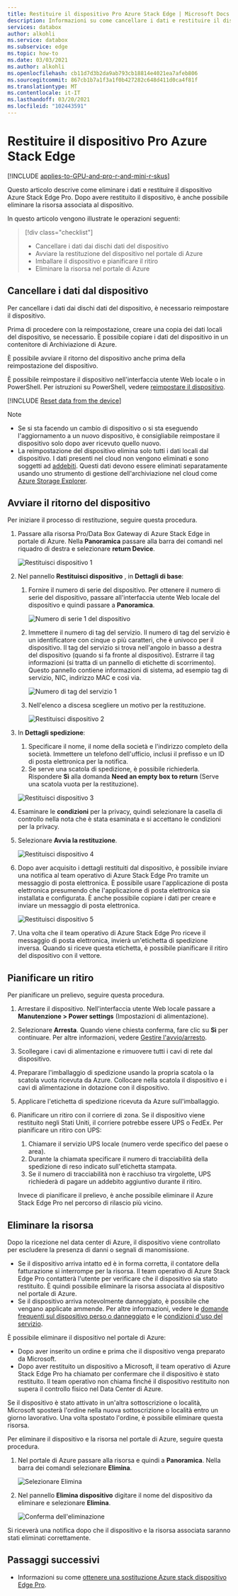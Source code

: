 ```yaml
---
title: Restituire il dispositivo Pro Azure Stack Edge | Microsoft Docs
description: Informazioni su come cancellare i dati e restituire il dispositivo Azure Stack Edge Pro, quindi eliminare la risorsa associata al dispositivo.
services: databox
author: alkohli
ms.service: databox
ms.subservice: edge
ms.topic: how-to
ms.date: 03/03/2021
ms.author: alkohli
ms.openlocfilehash: cb11d7d3b2da9ab793cb18814e4021ea7afeb806
ms.sourcegitcommit: 867cb1b7a1f3a1f0b427282c648d411d0ca4f81f
ms.translationtype: MT
ms.contentlocale: it-IT
ms.lasthandoff: 03/20/2021
ms.locfileid: "102443591"
---
```

# <a name="return-your-azure-stack-edge-pro-device"></a>Restituire il dispositivo Pro Azure Stack Edge

[!INCLUDE [applies-to-GPU-and-pro-r-and-mini-r-skus](../../includes/azure-stack-edge-applies-to-gpu-pro-r-mini-r-sku.md)]

Questo articolo descrive come eliminare i dati e restituire il dispositivo Azure Stack Edge Pro. Dopo avere restituito il dispositivo, è anche possibile eliminare la risorsa associata al dispositivo.

In questo articolo vengono illustrate le operazioni seguenti:

> [!div class="checklist"]
>
> * Cancellare i dati dai dischi dati del dispositivo
> * Avviare la restituzione del dispositivo nel portale di Azure
> * Imballare il dispositivo e pianificare il ritiro
> * Eliminare la risorsa nel portale di Azure

## <a name="erase-data-from-the-device"></a>Cancellare i dati dal dispositivo

Per cancellare i dati dai dischi dati del dispositivo, è necessario reimpostare il dispositivo.

Prima di procedere con la reimpostazione, creare una copia dei dati locali del dispositivo, se necessario. È possibile copiare i dati del dispositivo in un contenitore di Archiviazione di Azure. 

È possibile avviare il ritorno del dispositivo anche prima della reimpostazione del dispositivo.

È possibile reimpostare il dispositivo nell'interfaccia utente Web locale o in PowerShell. Per istruzioni su PowerShell, vedere [reimpostare il dispositivo](./azure-stack-edge-connect-powershell-interface.md#reset-your-device).

[!INCLUDE [Reset data from the device](../../includes/azure-stack-edge-device-reset.md)]

> [!NOTE]
> - Se si sta facendo un cambio di dispositivo o si sta eseguendo l'aggiornamento a un nuovo dispositivo, è consigliabile reimpostare il dispositivo solo dopo aver ricevuto quello nuovo.
> - La reimpostazione del dispositivo elimina solo tutti i dati locali dal dispositivo. I dati presenti nel cloud non vengono eliminati e sono soggetti ad [addebiti](https://azure.microsoft.com/pricing/details/storage/). Questi dati devono essere eliminati separatamente usando uno strumento di gestione dell'archiviazione nel cloud come [Azure Storage Explorer](https://azure.microsoft.com/features/storage-explorer/).

## <a name="initiate-device-return"></a>Avviare il ritorno del dispositivo

Per iniziare il processo di restituzione, seguire questa procedura.

1. Passare alla risorsa Pro/Data Box Gateway di Azure Stack Edge in portale di Azure. Nella **Panoramica** passare alla barra dei comandi nel riquadro di destra e selezionare **return Device**. 

    ![Restituisci dispositivo 1](media/azure-stack-edge-return-device/return-device-1.png)  

2. Nel pannello **Restituisci dispositivo** , in **Dettagli di base**:

    1. Fornire il numero di serie del dispositivo. Per ottenere il numero di serie del dispositivo, passare all'interfaccia utente Web locale del dispositivo e quindi passare a **Panoramica**.  
    
       ![Numero di serie 1 del dispositivo](media/azure-stack-edge-return-device/device-serial-number-1.png) 

    2. Immettere il numero di tag del servizio. Il numero di tag del servizio è un identificatore con cinque o più caratteri, che è univoco per il dispositivo. Il tag del servizio si trova nell'angolo in basso a destra del dispositivo (quando si fa fronte al dispositivo). Estrarre il tag informazioni (si tratta di un pannello di etichette di scorrimento). Questo pannello contiene informazioni di sistema, ad esempio tag di servizio, NIC, indirizzo MAC e così via. 
    
       ![Numero di tag del servizio 1](media/azure-stack-edge-return-device/service-tag-number-1.png)

    3. Nell'elenco a discesa scegliere un motivo per la restituzione.

       ![Restituisci dispositivo 2](media/azure-stack-edge-return-device/return-device-2.png) 

3. In **Dettagli spedizione**:

    1. Specificare il nome, il nome della società e l'indirizzo completo della società. Immettere un telefono dell'ufficio, inclusi il prefisso e un ID di posta elettronica per la notifica.
    2. Se serve una scatola di spedizione, è possibile richiederla. Rispondere **Sì** alla domanda **Need an empty box to return** (Serve una scatola vuota per la restituzione).

    ![Restituisci dispositivo 3](media/azure-stack-edge-return-device/return-device-3.png)

4. Esaminare le **condizioni** per la privacy, quindi selezionare la casella di controllo nella nota che è stata esaminata e si accettano le condizioni per la privacy.

5. Selezionare **Avvia la restituzione**.

    ![Restituisci dispositivo 4](media/azure-stack-edge-return-device/return-device-4.png) 

6. Dopo aver acquisito i dettagli restituiti dal dispositivo, è possibile inviare una notifica al team operativo di Azure Stack Edge Pro tramite un messaggio di posta elettronica. È possibile usare l'applicazione di posta elettronica presumendo che l'applicazione di posta elettronica sia installata e configurata. È anche possibile copiare i dati per creare e inviare un messaggio di posta elettronica.

    ![Restituisci dispositivo 5](media/azure-stack-edge-return-device/return-device-5.png) 

7. Una volta che il team operativo di Azure Stack Edge Pro riceve il messaggio di posta elettronica, invierà un'etichetta di spedizione inversa. Quando si riceve questa etichetta, è possibile pianificare il ritiro del dispositivo con il vettore. 

## <a name="schedule-a-pickup"></a>Pianificare un ritiro

Per pianificare un prelievo, seguire questa procedura.

1. Arrestare il dispositivo. Nell'interfaccia utente Web locale passare a **Manutenzione > Power settings** (Impostazioni di alimentazione).
2. Selezionare **Arresta**. Quando viene chiesta conferma, fare clic su **Sì** per continuare. Per altre informazioni, vedere [Gestire l'avvio/arresto](../databox-gateway/data-box-gateway-manage-access-power-connectivity-mode.md#manage-power).
3. Scollegare i cavi di alimentazione e rimuovere tutti i cavi di rete dal dispositivo.
4. Preparare l'imballaggio di spedizione usando la propria scatola o la scatola vuota ricevuta da Azure. Collocare nella scatola il dispositivo e i cavi di alimentazione in dotazione con il dispositivo.
5. Applicare l'etichetta di spedizione ricevuta da Azure sull'imballaggio.
6. Pianificare un ritiro con il corriere di zona. Se il dispositivo viene restituito negli Stati Uniti, il corriere potrebbe essere UPS o FedEx. Per pianificare un ritiro con UPS:

    1. Chiamare il servizio UPS locale (numero verde specifico del paese o area).
    2. Durante la chiamata specificare il numero di tracciabilità della spedizione di reso indicato sull'etichetta stampata.
    3. Se il numero di tracciabilità non è racchiuso tra virgolette, UPS richiederà di pagare un addebito aggiuntivo durante il ritiro.

    Invece di pianificare il prelievo, è anche possibile eliminare il Azure Stack Edge Pro nel percorso di rilascio più vicino.

## <a name="delete-the-resource"></a>Eliminare la risorsa

Dopo la ricezione nel data center di Azure, il dispositivo viene controllato per escludere la presenza di danni o segnali di manomissione.

- Se il dispositivo arriva intatto ed è in forma corretta, il contatore della fatturazione si interrompe per la risorsa. Il team operativo di Azure Stack Edge Pro contatterà l'utente per verificare che il dispositivo sia stato restituito. È quindi possibile eliminare la risorsa associata al dispositivo nel portale di Azure.
- Se il dispositivo arriva notevolmente danneggiato, è possibile che vengano applicate ammende. Per altre informazioni, vedere le [domande frequenti sul dispositivo perso o danneggiato](https://azure.microsoft.com/pricing/details/databox/edge/) e le [condizioni d'uso del servizio](https://www.microsoft.com/licensing/product-licensing/products).  


È possibile eliminare il dispositivo nel portale di Azure:

- Dopo aver inserito un ordine e prima che il dispositivo venga preparato da Microsoft.
- Dopo aver restituito un dispositivo a Microsoft, il team operativo di Azure Stack Edge Pro ha chiamato per confermare che il dispositivo è stato restituito. Il team operativo non chiama finché il dispositivo restituito non supera il controllo fisico nel Data Center di Azure.

Se il dispositivo è stato attivato in un'altra sottoscrizione o località, Microsoft sposterà l'ordine nella nuova sottoscrizione o località entro un giorno lavorativo. Una volta spostato l'ordine, è possibile eliminare questa risorsa.


Per eliminare il dispositivo e la risorsa nel portale di Azure, seguire questa procedura.

1. Nel portale di Azure passare alla risorsa e quindi a **Panoramica**. Nella barra dei comandi selezionare **Elimina**.

    ![Selezionare Elimina](media/azure-stack-edge-return-device/delete-resource-1.png)

2. Nel pannello **Elimina dispositivo** digitare il nome del dispositivo da eliminare e selezionare **Elimina**.

    ![Conferma dell'eliminazione](media/azure-stack-edge-return-device/delete-resource-2.png)

Si riceverà una notifica dopo che il dispositivo e la risorsa associata saranno stati eliminati correttamente.


## <a name="next-steps"></a>Passaggi successivi

- Informazioni su come [ottenere una sostituzione Azure stack dispositivo Edge Pro](azure-stack-edge-replace-device.md).